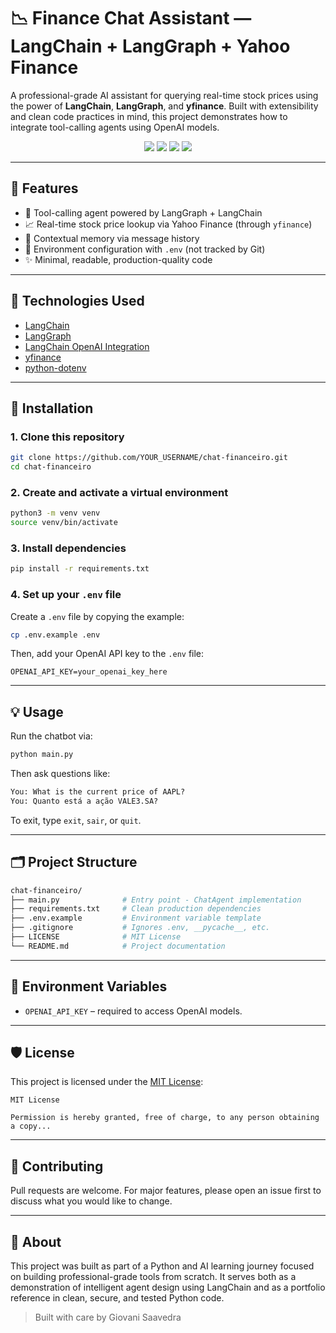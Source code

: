# 📉 Finance Chat Assistant — LangChain + LangGraph + Yahoo Finance

A professional-grade AI assistant for querying real-time stock prices using the power of **LangChain**, **LangGraph**, and **yfinance**.
Built with extensibility and clean code practices in mind, this project demonstrates how to integrate tool-calling agents using OpenAI models.

<p align="center">
  <img src="https://img.shields.io/badge/Python-3.10+-blue.svg" />
  <img src="https://img.shields.io/badge/LangGraph-Agent-brightgreen.svg" />
  <img src="https://img.shields.io/badge/OpenAI-API-lightgrey.svg" />
  <img src="https://img.shields.io/badge/License-MIT-green.svg" />
</p>

---

## 🚀 Features

* 🔗 Tool-calling agent powered by LangGraph + LangChain
* 📈 Real-time stock price lookup via Yahoo Finance (through `yfinance`)
* 🧠 Contextual memory via message history
* 🔐 Environment configuration with `.env` (not tracked by Git)
* ✨ Minimal, readable, production-quality code

---

## 🧰 Technologies Used

* [LangChain](https://github.com/langchain-ai/langchain)
* [LangGraph](https://github.com/langchain-ai/langgraph)
* [LangChain OpenAI Integration](https://python.langchain.com/docs/integrations/llms/openai/)
* [yfinance](https://github.com/ranaroussi/yfinance)
* [python-dotenv](https://pypi.org/project/python-dotenv/)

---

## 📆 Installation

### 1. Clone this repository

```bash
git clone https://github.com/YOUR_USERNAME/chat-financeiro.git
cd chat-financeiro
```

### 2. Create and activate a virtual environment

```bash
python3 -m venv venv
source venv/bin/activate
```

### 3. Install dependencies

```bash
pip install -r requirements.txt
```

### 4. Set up your `.env` file

Create a `.env` file by copying the example:

```bash
cp .env.example .env
```

Then, add your OpenAI API key to the `.env` file:

```
OPENAI_API_KEY=your_openai_key_here
```

---

## 💡 Usage

Run the chatbot via:

```bash
python main.py
```

Then ask questions like:

```txt
You: What is the current price of AAPL?
You: Quanto está a ação VALE3.SA?
```

To exit, type `exit`, `sair`, or `quit`.

---

## 🗂 Project Structure

```bash
chat-financeiro/
├── main.py              # Entry point - ChatAgent implementation
├── requirements.txt     # Clean production dependencies
├── .env.example         # Environment variable template
├── .gitignore           # Ignores .env, __pycache__, etc.
├── LICENSE              # MIT License
└── README.md            # Project documentation
```

---

## 🔐 Environment Variables

* `OPENAI_API_KEY` – required to access OpenAI models.

---

## 🛡 License

This project is licensed under the [MIT License](LICENSE):

```
MIT License

Permission is hereby granted, free of charge, to any person obtaining a copy...
```

---

## 🙌 Contributing

Pull requests are welcome. For major features, please open an issue first to discuss what you would like to change.

---

## 🧠 About

This project was built as part of a Python and AI learning journey focused on building professional-grade tools from scratch.
It serves both as a demonstration of intelligent agent design using LangChain and as a portfolio reference in clean, secure, and tested Python code.

> Built with care by Giovani Saavedra 